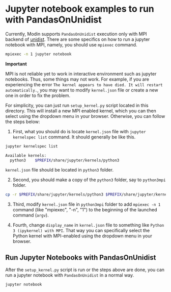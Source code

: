 # Jupyter notebook examples to run with PandasOnUnidist

Currently, Modin supports `PandasOnUnidist` execution only with MPI backend of [unidist](https://github.com/modin-project/unidist).
There are some specifics on how to run a jupyter notebook with MPI, namely, you should use `mpiexec` command.

```bash
mpiexec -n 1 jupyter notebook
```

**Important**

MPI is not reliable yet to work in interactive environment such as jupyter notebooks. Thus, some things may not work.
For example, if you are experiencing the error `The kernel appears to have died. It will restart automatically.`,
you may want to modify `kernel.json` file or create a new one in order to fix the problem.

For simplicity, you can just run `setup_kernel.py` script located in this directory. This will install a new MPI enabled kernel,
which you can then select using the dropdown menu in your browser. Otherwise, you can follow the steps below:

1. First, what you should do is locate `kernel.json` file with `jupyter kernelspec list` command. It should generally be like this.

```bash
jupyter kernelspec list

Available kernels:
  python3    $PREFIX/share/jupyter/kernels/python3
```

`kernel.json` file should be located in `python3` folder.

2. Second, you should make a copy of the `python3` folder, say to `python3mpi` folder.

```bash
cp -r $PREFIX/share/jupyter/kernels/python3 $PREFIX/share/jupyter/kernels/python3mpi
```

3. Third, modify `kernel.json` file in `python3mpi` folder to add `mpiexec -n 1` command
(like "mpiexec", "-n", "1") to the beginning of the launched command (`argv`).

4. Fourth, change `display_name` in `kernel.json` file to something like `Python 3 (ipykernel) with MPI`.
That way you can specifically select the Python kernel with MPI-enabled using the dropdown menu in your browser.

## Run Jupyter Notebooks with PandasOnUnidist

After the `setup_kernel.py` script is run or the steps above are done, you can run a jupyter notebook with `PandasOnUnidist` in a normal way.

```bash
jupyter notebook
```
